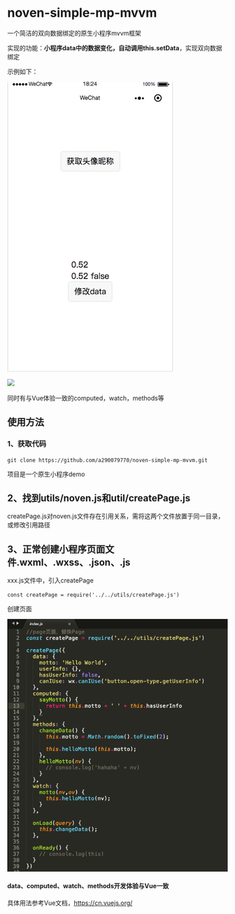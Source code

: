 # noven-simple-mp-mvvm
一个简洁的双向数据绑定的原生小程序mvvm框架



实现的功能：**小程序data中的数据变化，自动调用this.setData**，实现双向数据绑定

示例如下：

![](./img/1555583474308.gif)

![](./img/1557998161453098.gif)



同时有与Vue体验一致的computed，watch，methods等



## 使用方法

### 1、获取代码

`git clone https://github.com/a290079770/noven-simple-mp-mvvm.git`

项目是一个原生小程序demo



## 2、找到utils/noven.js和util/createPage.js

createPage.js对noven.js文件存在引用关系，需将这两个文件放置于同一目录，或修改引用路径



## 3、正常创建小程序页面文件.wxml、.wxss、.json、.js

xxx.js文件中，引入createPage

`const createPage = require('../../utils/createPage.js')`

创建页面

![](./img/1.png)



#### data、computed、watch、methods开发体验与Vue一致

具体用法参考Vue文档，<https://cn.vuejs.org/>

